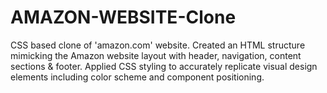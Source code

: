 # AMAZON-WEBSITE-Clone
CSS based clone of 'amazon.com' website. Created an HTML structure mimicking the Amazon website layout with header, navigation, content sections &amp; footer. Applied CSS styling to accurately replicate visual design elements including color scheme and component positioning.
